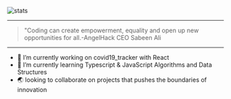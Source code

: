 ![stats](https://github-readme-stats.vercel.app/api?username=mercernyc&show_icons=true&hide=stars&count_private=true&theme=prussian)

_______________

>"Coding can create empowerment, equality and open up new opportunities for all.-AngelHack CEO Sabeen Ali

_______________

- 🔭 I’m currently working on covid19_tracker with React
- 🌱 I’m currently learning Typescript & JavaScript Algorithms and Data Structures
- 🌏 looking to collaborate on projects that pushes the boundaries of innovation 

